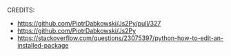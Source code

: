 CREDITS:
- https://github.com/PiotrDabkowski/Js2Py/pull/327
- https://github.com/PiotrDabkowski/Js2Py
- https://stackoverflow.com/questions/23075397/python-how-to-edit-an-installed-package
